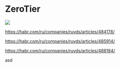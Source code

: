 # ZeroTier

![](https://macdaily.me/wp-content/uploads/2024/02/zerotier-logo-wallpaper-4k-3840x2160-1-1920x1024.jpg)

https://habr.com/ru/companies/ruvds/articles/484178/

https://habr.com/ru/companies/ruvds/articles/485914/

https://habr.com/ru/companies/ruvds/articles/488184/

asd
